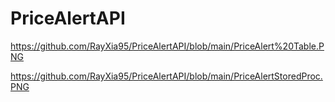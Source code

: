 # PriceAlertAPI

https://github.com/RayXia95/PriceAlertAPI/blob/main/PriceAlert%20Table.PNG

https://github.com/RayXia95/PriceAlertAPI/blob/main/PriceAlertStoredProc.PNG
